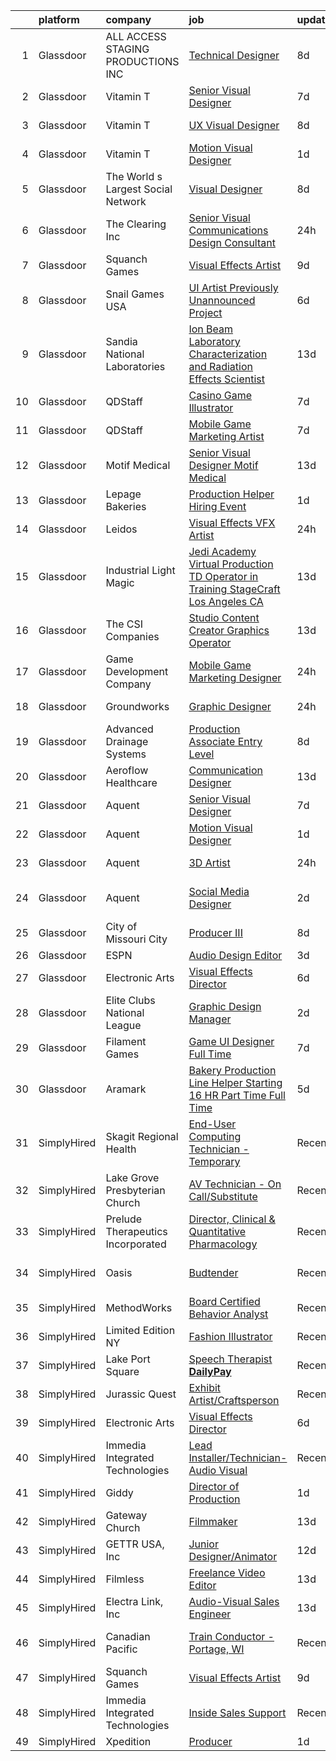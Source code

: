 

|    | platform    | company                              | job                                                                                                                                                                                                                                                                                                                                                                                                                                                                                                                                                                                                                                                                                                                                                                                                                                                                                                                                                                                                                                                                                                                                                                                                                                                                                                                                                                                                                                | update_time   | location                 |
|---:|:------------|:-------------------------------------|:-----------------------------------------------------------------------------------------------------------------------------------------------------------------------------------------------------------------------------------------------------------------------------------------------------------------------------------------------------------------------------------------------------------------------------------------------------------------------------------------------------------------------------------------------------------------------------------------------------------------------------------------------------------------------------------------------------------------------------------------------------------------------------------------------------------------------------------------------------------------------------------------------------------------------------------------------------------------------------------------------------------------------------------------------------------------------------------------------------------------------------------------------------------------------------------------------------------------------------------------------------------------------------------------------------------------------------------------------------------------------------------------------------------------------------------|:--------------|:-------------------------|
|  1 | Glassdoor   | ALL ACCESS STAGING   PRODUCTIONS INC | [Technical Designer](https://www.glassdoor.com/partner/jobListing.htm?pos=103&ao=1110586&s=58&guid=000001816b49ff20a51abe15bcda4778&src=GD_JOB_AD&t=SR&vt=w&ea=1&cs=1_e40f38ad&cb=1655362420878&jobListingId=1007923845248&cpc=25F7D4ABB6558D0F&jrtk=3-0-1g5lkjvq4pkqn801-1g5lkjvqhmfra800-c15cd2ab2cf42f39--6NYlbfkN0B8i-Q52tLLmhJFBw0xp-Z8vrWSenSoSKMgZAUScF2QFMuNvwogUOAVnXVk6x4Yex56awKX8LwH87a6mlxw6hgK1cl_DIuWwPAeL8w3s6-YyhL7mohcwaTOZN3roZnGqcEn_QBQbDMl490bv-RE1Z0h1A0kFAWOdR2Ec0ax8jhN1B82yblsnwg8lvrW_0xbk8EwP6MZcPu-9Mx6yjP-ZSocUDPLrX8-KMj1witYCpXVTRAPlIEKbiEv-ewia9s3JdL9UUSxa5XapK1Z_6Pdt99Tg_mlaIE0P13hPo_5QYe9nINaSc_n-jG_Zro7gGT2ZwIsvy7nvV7KLqOSgvKAxPinJgadMCVMNXGbZELF7d_UovDy33riLjvw0Bp28U70dDIDCLoKhpe4erzZOB0uoaw_NtGL4ExYMxisrSuk8fnpiaqCBELMzulqg6NdeFqw34UawCKp8iy8wV1ENQSQNTxm00FpON6OL7u_faM5Xx7vDd7FLHq3NqNB6qFFm-_IsYc_ULjyfaBfm7KXpYkKn97j)                                                                                                                                                                                                                                                                                                                                                                                                                                                                                                                                                      | 8d            | Torrance, CA             |
|  2 | Glassdoor   | Vitamin T                            | [Senior Visual Designer](https://www.glassdoor.com/partner/jobListing.htm?pos=126&ao=1110586&s=58&guid=000001816b49ff20a51abe15bcda4778&src=GD_JOB_AD&t=SR&vt=w&cs=1_fd8756cf&cb=1655362420882&jobListingId=1007926725924&cpc=2CAED5C921A5F994&jrtk=3-0-1g5lkjvq4pkqn801-1g5lkjvqhmfra800-fb506aefc3bd154c--6NYlbfkN0DMrcEu7yrtATojKJA7cEzGQ3FdRGWLh0CZQInL4ECGI6k5tN82kdM0cJmh4vC7GghEn0bTrTivcKBqtKRpte3BJ2xu1x4a3NLgSbS-ZxXqMEVj6iovczGfdvL8kT3EFABts-0E3Jy9DFwx_kFsgarYVMvT8X6U-x4woaYBDARLVS-VEeEH5cLWD2JkYsrChKNXcmVJ9fhY9TlMRcPGQXzKlK-TvaduuWlS6dzgqAMWIfKrsfESwVgy2Pd1osRbuJCpqF8Yua5WUUVfB4EKa5Kp28b9hV4n6cW0VQn4U8L6F9Eawcrd9hYFYBzbUGjDSKTDs3YLXg7F5cCwz75VIZ3phVOZVavaQkSrA15OQBXJ5NmpRn014DYiv9uh-gDhhDffrIMZ7iwMI3NSkX9lcflUaRevqNtJuDbDQhT6gGopR6yFQJL3nWUHxkxbyIAy8Ed_R0mXJHjubD0z4-ulFHt-)                                                                                                                                                                                                                                                                                                                                                                                                                                                                                                                                                                                                                       | 7d            | Mountain View, CA        |
|  3 | Glassdoor   | Vitamin T                            | [UX   Visual Designer](https://www.glassdoor.com/partner/jobListing.htm?pos=125&ao=1110586&s=58&guid=000001816b49ff20a51abe15bcda4778&src=GD_JOB_AD&t=SR&vt=w&cs=1_b131a55d&cb=1655362420881&jobListingId=1007924250827&cpc=F41FEAB56D215062&jrtk=3-0-1g5lkjvq4pkqn801-1g5lkjvqhmfra800-bcb623ee80dfeeee--6NYlbfkN0DMrcEu7yrtATojKJA7cEzGQ3FdRGWLh0CZQInL4ECGI6k5tN82kdM0cJmh4vC7GgimRxxT2CeOBn-kq39NkmeukFh1OKGsI60tiZtoAuNfXUGnyW8Wb-lMp8XEsuZ2iqkUwjXdHsprW0xbVRof7v_adII9adSMxCvmewWk_-X-_PSGwcr7w1143XIhUEbkWODCvZVxS4yeFNfjpQgWtrhs0UZMdFFPzR8e_LccoMCXeuCaHlCl1fFN1mqAhGDLdYpWCUA8h74Ssci6s8xbhU5waH0SdAQ0xHwZ2A_6YL6KSwnt3_uOpHKxIcroCSdgzeos2KsXc-kEV5IgG5oOSCvlxkaLU04DkuQhJcTJcpg3RQJ3-b3SVo9hlNEQmMWx9uIuWL5IF97pssyxTfnpkbtCDTAg3siXVtGm7hkYTTva0cFVGnvkFSoyNpGWfWLqEMWv8nPhJFVovvhhvVKaGhRL)                                                                                                                                                                                                                                                                                                                                                                                                                                                                                                                                                                                                                         | 8d            | Mountain View, CA        |
|  4 | Glassdoor   | Vitamin T                            | [Motion   Visual Designer](https://www.glassdoor.com/partner/jobListing.htm?pos=123&ao=1110586&s=58&guid=000001816b49ff20a51abe15bcda4778&src=GD_JOB_AD&t=SR&vt=w&cs=1_4c4162a8&cb=1655362420881&jobListingId=1007940101395&cpc=334ABAF5D42DC775&jrtk=3-0-1g5lkjvq4pkqn801-1g5lkjvqhmfra800-03a586b308e33142--6NYlbfkN0DMrcEu7yrtATojKJA7cEzGQ3FdRGWLh0CZQInL4ECGI6k5tN82kdM0cJmh4vC7GgidnNVsRHUf605Z5jVNolw87mftpRz-UG7pz0d6OwrCMhob8tiTezfn7AUp-WX_GM57MvoszrvOVRjQ4GTlfljOKlQxIubOXk6jRcWn9NUIMCJhlwNPcS2Y_DaKrci6eiYh2eOQCHExLDQ9vqFBv_P6tlLGVBcpeSsvHw0MKwBvhvSsTP5H2QpVcyR3gH6B0a-2UrB967MH18kikltZFYmJqGbzfAWoOpccI8mWdPA5oZZtS6PjpI4P8jholZGsBsRC6Y8eGLzcwm4DGlg0hCC7qVZPQ8tQbMMJE2_4W3Vb7gmdQcWgCPGtqR3F9DVoV7d6Cq1g9CGGfDqBb0YyB_DHM3M1iPiqqfjYuVJ1y9G6bV6mcucku1kKKnwdXaTCFplYs6tHo-7CD1HDPh98Vsgw)                                                                                                                                                                                                                                                                                                                                                                                                                                                                                                                                                                                                                     | 1d            | San Bruno, CA            |
|  5 | Glassdoor   | The World s Largest Social Network   | [Visual Designer](https://www.glassdoor.com/partner/jobListing.htm?pos=120&ao=1110586&s=58&guid=000001816b49ff20a51abe15bcda4778&src=GD_JOB_AD&t=SR&vt=w&ea=1&cs=1_c37b749c&cb=1655362420881&jobListingId=1007924957266&cpc=F4EED0218A761C36&jrtk=3-0-1g5lkjvq4pkqn801-1g5lkjvqhmfra800-a40c9b6ad688a90a--6NYlbfkN0DSgjPPcnEdvoK3uuxfISLALE6pB1FR7YSHOr_tSg5_QGIhoz_2VqUepdcKLBLI_zSSVFw7-WLb8BgtCMGTpduqKZtRP4ty64rXR23XvDiRr0kbWguyJ6IH163iLNKwN4xVqkSj1_uZ_fn3w4pIlPlYA0270Pa84yqbxyYUH1OWmKadtdsNWjfNnqoQ-5AU_4UST4LPlekQJicN_kw4A7fEn4VVkk9VqtJIv5FWyoFrgpb_N-gxyuszBlXTlpRLoJR-nNJJsss0PdokYcKDC0ZvZoS8KXIfKfoVS7VhQajnmv35yE4JaQzCxfiiS58xsQya-R4AW2YSBU2ZcG80d4fgPP-FWACJ7Te4mLeYxNWHUlNzT93vvjYWszHF2M895NWj648u-YLdbb3f4TkMblm4fbdyg2tVvbxh6-oFNMbhJMQ9OXbQ4BF9KaiJ22urQpb7KSE1IZOI1kpKrIf59ahrzJ2T6LZQUQwIKAKgws9UehF0ztL4IQ_S2ERhR2Euu3q14UjvgIHKQ6oGb2ecn38T0DXKdnO2i3q0mrm-BPt74HRE9jHnWEXw_kzq2kZzVdirT2nZ6XHxVH0H1EsYOgT9)                                                                                                                                                                                                                                                                                                                                                                                                                                                                                         | 8d            | New York, NY             |
|  6 | Glassdoor   | The Clearing Inc                     | [Senior Visual Communications   Design Consultant](https://www.glassdoor.com/partner/jobListing.htm?pos=124&ao=1110586&s=58&guid=000001816b49ff20a51abe15bcda4778&src=GD_JOB_AD&t=SR&vt=w&cs=1_1304f167&cb=1655362420881&jobListingId=1007941644329&cpc=E773D000C9BC26FA&jrtk=3-0-1g5lkjvq4pkqn801-1g5lkjvqhmfra800-6db41ae851f4d274--6NYlbfkN0D0ff9e8Lfwlpl5zGbQmpn59AL71QmFd7VKOAnfyjZzp5sdngV8WPgYe0dov1m7Y2nYGjNTadVCcp4INOnVxX2FiYU5mkg6F8RRDxWVPDuXmh2AG-VdKd6P6DxpN5n9PaoCpZdjYiSwgfu8bKae4I2uGnKS_UcCEXmQIVuDbE6q8tbmiWhh6BbBzpvf7QfbyXT1ERtFqshPF8y6H-h2ozwHSgOucnjQD6GmFIqtnMhfFHbpvN8fP4w41VwB4vOVAjtzi4kM9v-snbUAEjlkxllncFTW2c3j1k6zj8YAxG6f_7oKO4nNxQWuhtDfF-pSpx1osnFce-V8YQuyjQNxa7s-6Po7JhWo8biXZq5XfsHkDCg3qrn9mwIq4UDduY5nJ2bLPZ8Qf9-RFgK8YeIz_pY6iixronQW8rWOtLOLCqkVPMXoFQS1vH99h7Ng_PjitX3U0JiUlX-Dryjcom4PJIEMT8KRoFZf27XKuJKotw-gSg%3D%3D)                                                                                                                                                                                                                                                                                                                                                                                                                                                                                                                                                                 | 24h           | Washington, DC           |
|  7 | Glassdoor   | Squanch Games                        | [Visual Effects Artist](https://www.glassdoor.com/partner/jobListing.htm?pos=129&ao=1136043&s=58&guid=000001816b49ff20a51abe15bcda4778&src=GD_JOB_AD&t=SR&vt=w&ea=1&cs=1_fa5469b2&cb=1655362420882&jobListingId=1007921848855&jrtk=3-0-1g5lkjvq4pkqn801-1g5lkjvqhmfra800-5d233c5785fabb21-)                                                                                                                                                                                                                                                                                                                                                                                                                                                                                                                                                                                                                                                                                                                                                                                                                                                                                                                                                                                                                                                                                                                                        | 9d            | Remote                   |
|  8 | Glassdoor   | Snail Games USA                      | [UI Artist   Previously Unannounced Project](https://www.glassdoor.com/partner/jobListing.htm?pos=112&ao=1110586&s=58&guid=000001816b49ff20a51abe15bcda4778&src=GD_JOB_AD&t=SR&vt=w&ea=1&cs=1_13034cda&cb=1655362420880&jobListingId=1007930056713&cpc=82B3195DA92CAF92&jrtk=3-0-1g5lkjvq4pkqn801-1g5lkjvqhmfra800-df88dd376894bb72--6NYlbfkN0Cw7niSvkhlOnyUOIKh8iEFaGQrF0ehIy67CPytvastGR2rir-10Q83H0zfP90xWItHc3khr0bLn0VGkcP2_iHu7tRS7ZoneC6FJ0YNolHz-f8PnUZU_ETGr_fg0ViATS_CzJ7AUqpnpGt3OHR-3IPoPVnQ13tGaA77-ZDLA6JVEnBFNLXizSOdAV5D62JsIfr3R1Rh7GQbMGC8tPOytV6QqD-rHRRQYwmG3QuKADMkNNBWTd-Udol8gsRvENW_kgg2_dmmJsfOxVJQliwh812ZHFafAUAM-WXT52Tz2bEOWhkKXgib8RBvQCAQeyN1YH79gWZWSIG0i3LwokmXArgB4WmVFdLcYy2Qdi1q-tZ18c1GpxFvDt-DB0bb0o7D4oE1lGn7sWKtcoHCmRNY9kKBgu_SOTr0-t6XUHYz7xLkF6O5PIaYAX0jDWeOuMpNaKQhgp7Yfo4-EnAJaiRM1fwQ)                                                                                                                                                                                                                                                                                                                                                                                                                                                                                                                                                                                              | 6d            | Remote                   |
|  9 | Glassdoor   | Sandia National Laboratories         | [Ion Beam Laboratory   Characterization and Radiation Effects Scientist](https://www.glassdoor.com/partner/jobListing.htm?pos=101&ao=1110586&s=58&guid=000001816b49ff20a51abe15bcda4778&src=GD_JOB_AD&t=SR&vt=w&cs=1_6ef2e0c7&cb=1655362420877&jobListingId=1007914737688&cpc=C159A350A118AA9B&jrtk=3-0-1g5lkjvq4pkqn801-1g5lkjvqhmfra800-cddbdae0f381a52d--6NYlbfkN0BdI5vrJcl4iNCACeycF7SOUtI3c7RKoL2EvjheEbCbdUv081JA-dhNqjZ4jdBftl6F9iJIvUD-Sh2tgHBfR6jm1lWdZSPdMfADHPf2SW_AeaojNmsYOOBld_dEN03tQx0_jnFYLrYnshb52YrvJqby5UMVDbK7F9-FAhOWDofdMZIX7x7akyAcKzSEif2-INm83b0HFeithdQKFzhDsX9CICKAJ0v_nwxXNUtzQVe67WB0TdwUiY-WKe02Xqsb3Z3wGW8BQenOvfwzPxDa3zWyBox7yXUtxOb97CbjZgNYLm12ZdDmMLNdcyGuKvyu3yEmMPzGz20kYDbV6lm8KKkf47piadkjUdRRFhknFjLYdzq7OUDxw2Y0wIz6jkmkEaW9c_tJWucIVbwVibkE9lO25hy39aNv_FY6HBDIZTsZFljt1NjWgcRxMTA3CjmWDiv5NbrPvY3RogadVVFdgw9ySVVKKZvlGCc5MpzjTEXLjx86DiSKRQ3TL2eS4COX5rpvaaTUMwaxFY8PQEme5INtmw-ifqwZvFZN2YsblmIzddorXMfK4jhKkwFm_zKhG9xMPpuGWNfcCvNNPrXwwCM_b_XtcUY4n4WyC_34cgG2J81i7RrhAAQ7ueeXR6Jv7CR7sbU4fBTUphKyk_PLxlwHTSGvDYt7muU_y_euwYb1HLFYByd2ZtLo)                                                                                                                                                                                                                                                                                                                                       | 13d           | Albuquerque, NM          |
| 10 | Glassdoor   | QDStaff                              | [Casino Game Illustrator](https://www.glassdoor.com/partner/jobListing.htm?pos=104&ao=1110586&s=58&guid=000001816b49ff20a51abe15bcda4778&src=GD_JOB_AD&t=SR&vt=w&ea=1&cs=1_9e20ef4b&cb=1655362420878&jobListingId=1007925681459&cpc=FD1C1DA32C38CFA7&jrtk=3-0-1g5lkjvq4pkqn801-1g5lkjvqhmfra800-e63c32287e53ef2b--6NYlbfkN0BK9GXDcakwdiqmeo8o-2GvkYnmPkq7xevAHdeF_847qgEqLohpJSeR2Dnm78J3U8H8O3cWcofIO70AJcWixlFJnvFYf4giE1fFFkwuS-1hvwGaV5KleI9pdBv521xfIEloftKi1RxKA_cOAC25heA2F6bp6_LjfMi_nyHahfMOHPtmaYXwDkdkpRoD6c5lCBwNhVH3Dby9Nj_AiktDtqlKz17qgtlnR1emhBJJgFpLyq5SRKCXTI3ehaKqqpigAJTanLcs-wCU33eA_HZH9CXUPdb__2g0wXoJH4ZkNCjKWJRrZ66Pq3Bl8Dn8aH78XeG5npsid4DEGEwRwT52HLwipULEMZNlnIkYxWcqt_vzA7LscDbhYmMMTHT6Hd7Q5odUUY9_DrH9cMtUs14yQN2ZgiqwYB2MIMrfSC0wk21rfY_1qiOuHEyOo7ru_PRi129xXgPVCloPRb-YFvr0Wy_HT-nyvBFephhMxgbtI0at2A%3D%3D)                                                                                                                                                                                                                                                                                                                                                                                                                                                                                                                                                                                     | 7d            | Escondido, CA            |
| 11 | Glassdoor   | QDStaff                              | [Mobile Game Marketing Artist](https://www.glassdoor.com/partner/jobListing.htm?pos=108&ao=1110586&s=58&guid=000001816b49ff20a51abe15bcda4778&src=GD_JOB_AD&t=SR&vt=w&ea=1&cs=1_f0635676&cb=1655362420879&jobListingId=1007925843499&cpc=036CEF58F9688075&jrtk=3-0-1g5lkjvq4pkqn801-1g5lkjvqhmfra800-c9c1170a6d7a1a3a--6NYlbfkN0BK9GXDcakwdiqmeo8o-2GvkYnmPkq7xevAHdeF_847qgEqLohpJSeRZYbGnptgJLR7jwsbLSYoTPHtway5vONyFfWw64s1A6wINagDbA0sl0dk2BGZs-SjzVs7ux9gF7QJodjRBpeUUZqGqSYa6Rqo_ZJ_JfztGJu8rJeMdu3u7961ft281cDM9pmr7UWUhIqdIclI0mUimMtJYTwR0QTxKH32Nv3nXzG7CfAu7gJcGCal299ZOZ0YTi5F1M580Sa6fQVpkDJImPTTnAv3Elw8hPM22muEQbew88a_9ah7l7LacGD6in9j9YPzSSge0kUTPGaIcZNVzhyULFdFTrmt8v-aLpq2OHqbUHzRTIHMOGR5aTO43BYLaGKPzNI8dOJWBx0lTng8iSio6rRWrO5ypWT1fn7RQEGp9fO90pnrEcG5PbYxihM9055Qgl8vbssN1KHI7nh91V7xoC_kMMSKMJ0gBgTIDhUcvK-9oxusMw%3D%3D)                                                                                                                                                                                                                                                                                                                                                                                                                                                                                                                                                                                | 7d            | Escondido, CA            |
| 12 | Glassdoor   | Motif Medical                        | [Senior Visual Designer   Motif Medical](https://www.glassdoor.com/partner/jobListing.htm?pos=102&ao=1110586&s=58&guid=000001816b49ff20a51abe15bcda4778&src=GD_JOB_AD&t=SR&vt=w&ea=1&cs=1_faa9636d&cb=1655362420878&jobListingId=1007913880227&cpc=BE35796875A68D35&jrtk=3-0-1g5lkjvq4pkqn801-1g5lkjvqhmfra800-59144bfb42a1ffd4--6NYlbfkN0BZhyM__g-MJpR_k2NRwi4kLvT2eM2Ld3-Ltk3-h7qf5HdkFETVgTrfvWgcggUxq8DCFHAm5tBn5Dxcl6e3t7y3Qtqg_6tH6umGNA_J0BTz911dRN7Tpc-cenVnASCl2Q5R59ek0UCie1dTPy9KYmbtZa_hQFIy8wfu_dOXnAK-Pa_zZsrfVzvKY57K-xpwhwaDrQa7vIPwHW7dWVY5UAj-sdPIzoNB-TjyUPO7TBtwlpk9PMUlcxWawyhBERqTeGxHnWs5AeC_5omPkKCNysaePM9cZLccL9Q5wOKlQKG6obI2D2vfR8qX1SuKjBIl67AQzqPGIMZt-lztoWEbrarVcLHt-K_nYwfp4gKm2hQRb-Jl7jLFPmCHCdUPQIX14UJgjvOoKQ0YVz1va4gEpXoYKdmbCr7iAWzXsjdLXJ-kjTtWC6LnP4Mtp1t4vyQDxgbPVhlpN3CjROt2A2v9gBzdt7u6T5C9C7X2fq4lnuc-9uZofLr26ItH-8g89YKgzpHYIRKxWGJJQQUipoHCgbZYtlUEyX7MdpEozP-_2jNxgA%3D%3D)                                                                                                                                                                                                                                                                                                                                                                                                                                                                                                      | 13d           | Asheville, NC            |
| 13 | Glassdoor   | Lepage Bakeries                      | [Production Helper Hiring Event](https://www.glassdoor.com/partner/jobListing.htm?pos=107&ao=1110586&s=58&guid=000001816b49ff20a51abe15bcda4778&src=GD_JOB_AD&t=SR&vt=w&cs=1_61ed30dc&cb=1655362420878&jobListingId=1007939965092&cpc=88C71AD61D38E582&jrtk=3-0-1g5lkjvq4pkqn801-1g5lkjvqhmfra800-618cff1a487a7195--6NYlbfkN0Btxs39KmTzjw_u_hUXcyTcLpNeUj18C2Nw5A7DCW0FWCdt91ERkCMlaRcIuueIheAKMBd3t1IjwPqP4IR1Ewl5RC0yaMkjc0FEWp33BQAJb94lxlWl3IG1MxoADsfRdgcKFoggdcQD375r_uMEJM4LyVAOySEFsx0R7YOcKu7G0IrbAmwo-sEsqXB6sJAESfiBuP0l7EqHaJUD7iIw9qYraCY-BYHGnmEt64u1gOdh3Hiv8qFFOjUpmrUmVqp_zEYO8HFO2hk9UaC2ws751kgEE-ekIzrNNGYZGnkrSLkUxRuFg0Pd75a2-cfz0SSfaP7AGnNMJR7bhwvvVymhdZrdepW2rZ5cwQGm9dQwnA49s8_on27EhUUiPs9VT-r_kJrRBrotCeUcwQwESrTo9M-dTDDceRJaLI1gY3icaa9g2Htlidq03SqCQCsxgkSaakYIC4HOZyJOtd1PW58M_gOAYfYUgbkAM4iouKjr2b7OgcpjVsCFr-Gir_drkV5iSzpP8XBTFScFkg3aVS6_bc_Tom9-KJnziqhQWdv8wY9YJTJ0j-wj22e_QPcseQ40eHzfmRWzGAoQ9jY4y-ndVrd1WVgeaGQ5ck4rexRS-lohV_LnTpttAEZKORDhtfil8WWx5YfnzNRBRHvqFS5-RB4VRC1Krud72R__Lt2MXj36k5aaHjMRAI7tTJhY89AlKutANOjC-O9tmoQBr9z8BdcQbCnaI2T66EQIlZGb_Ag_qba6fsXFcJEh)                                                                                                                                                                                                                                                                                                               | 1d            |                          |
| 14 | Glassdoor   | Leidos                               | [Visual Effects  VFX  Artist](https://www.glassdoor.com/partner/jobListing.htm?pos=128&ao=1136043&s=58&guid=000001816b49ff20a51abe15bcda4778&src=GD_JOB_AD&t=SR&vt=w&cs=1_29e13474&cb=1655362420882&jobListingId=1007943176009&jrtk=3-0-1g5lkjvq4pkqn801-1g5lkjvqhmfra800-189549436f7711b2-)                                                                                                                                                                                                                                                                                                                                                                                                                                                                                                                                                                                                                                                                                                                                                                                                                                                                                                                                                                                                                                                                                                                                       | 24h           | Reston, VA               |
| 15 | Glassdoor   | Industrial Light   Magic             | [Jedi Academy  Virtual Production TD   Operator in Training  StageCraft  Los Angeles  CA](https://www.glassdoor.com/partner/jobListing.htm?pos=130&ao=1136043&s=58&guid=000001816b49ff20a51abe15bcda4778&src=GD_JOB_AD&t=SR&vt=w&cs=1_e2f572f9&cb=1655362420882&jobListingId=1007913121494&jrtk=3-0-1g5lkjvq4pkqn801-1g5lkjvqhmfra800-2348b16f03f2df3e-)                                                                                                                                                                                                                                                                                                                                                                                                                                                                                                                                                                                                                                                                                                                                                                                                                                                                                                                                                                                                                                                                           | 13d           | Los Angeles, CA          |
| 16 | Glassdoor   | The CSI Companies                    | [Studio Content Creator   Graphics Operator](https://www.glassdoor.com/partner/jobListing.htm?pos=122&ao=1110586&s=58&guid=000001816b49ff20a51abe15bcda4778&src=GD_JOB_AD&t=SR&vt=w&ea=1&cs=1_859ff7cd&cb=1655362420881&jobListingId=1007913999687&cpc=C4A69CCDBB3B9599&jrtk=3-0-1g5lkjvq4pkqn801-1g5lkjvqhmfra800-909d52bd1be13866--6NYlbfkN0ALa1BDYzz7gGdxtTckcrXoDTOKWR7Mer7Antruma2vvlW2mntiz8ZkEmO9dLcdVblXlkh8y7UK8V6HNl1zLQAYia6yHrNVMPUortyLGdtwWzoQKv66LedFnAXChtePnYfSgUiQjvyiRmQ4WY9fjN7zXlrVOAiNml1lheEBj8cpTNHPLMzNeuoNBf8DxdcyV5_WoCb1I3E-sKkXr547juys2BgZC7DVqwB3r-yv27czB02LivksfBKGjI2llk6pkrLiRYn69VSSghJhsOijA4Ech58R_9x5s6qmRWrT5qIt8sqV5o31uoSo0om03p62zquDxnN75ICji5KmMOpu88oB4iLQ0UngTDQJSyGPb66L02A62fhdLKFqBUDwJ_lfVT0AESs9h4OokQt4lOD_4ybuOiIHFli7nMcFM6AnlIXT5Cp9l6-rr_bMbLClrm2IJ106IBUjGZcu0NCDk3zqKllsA3eJb2mkixxyoo_K1jnui7X8KgqgciofrBAUYEPctjY%3D)                                                                                                                                                                                                                                                                                                                                                                                                                                                                                                                                                | 13d           | Eden Prairie, MN         |
| 17 | Glassdoor   | Game Development Company             | [Mobile Game Marketing Designer](https://www.glassdoor.com/partner/jobListing.htm?pos=109&ao=1110586&s=58&guid=000001816b49ff20a51abe15bcda4778&src=GD_JOB_AD&t=SR&vt=w&ea=1&cs=1_c1629339&cb=1655362420879&jobListingId=1007941761557&cpc=280AB1FAEDD8D536&jrtk=3-0-1g5lkjvq4pkqn801-1g5lkjvqhmfra800-394b67462a8370c4--6NYlbfkN0CCkVGNB0d9GLWT8pBBmfpysMPptJm9B2YfIliRgDYyegX7Iw21TAA7HFp3qVf1OwlKVVizBWs1cWReuxuDhbcpPCUYZe3g-4bSYYZnMlFycpXj41M_-6_nMQjuhNKuKehPtNStv-ySKgoQiQrsP6Hh5XpHltdxnd75twPEmPP9Fuc5_8X-u51ffk9i1jHA3XEgMQ33czNfSDp97h2KGcQql5mD5wWDnt1d2BeofbftbYWtqXLNxAmJQo2r-tmcTmAvXaXMm56c5ZzD5MvkIX_D1Aaonktrmcf2A9R3VYzz_yxOfkNITLLwA3AtzOyIIBK6Yd7q7PDtY53ALWlOPwVKGt1FLPEy2FJVPkHc6aG3HRgf7fItAac2Le70Rj4MmEPjGWK9nLuIA111m2j-YODkWvIUmTR4hfsub8gCSkAw1FomlrBBkVtNavDTqU2Jzge2hI85sIm8BLc9HJYxsO1gvZk30YaVErFFnhMWcj4JwZcggr2qtNJ-kgmXz2A2biEHWz4Yb-EcK6_coB9MP-pr)                                                                                                                                                                                                                                                                                                                                                                                                                                                                                                                                          | 24h           | Las Vegas, NV            |
| 18 | Glassdoor   | Groundworks                          | [Graphic Designer](https://www.glassdoor.com/partner/jobListing.htm?pos=115&ao=1110586&s=58&guid=000001816b49ff20a51abe15bcda4778&src=GD_JOB_AD&t=SR&vt=w&cs=1_51d29e2c&cb=1655362420880&jobListingId=1007943688965&cpc=32EE424DE2B657EB&jrtk=3-0-1g5lkjvq4pkqn801-1g5lkjvqhmfra800-e19b0c3f21adfd58--6NYlbfkN0CNuaTuTWmlCs7HD7f3CFSZshyZ0CFY6h_HC2xjjN5voqUBJcqh_Yq43ju9vJSP4qqhZZVljEbepnR61LJjvyzoNIEbG3cHQgLe433SdnUizMBiKXtJmiSoh2oyVDGjPqulIXOmdwOcv9CBQvBXf32EFtEMmUX-efYD88FybR228T9OxgQgAeFa723lk6nP-nMhKSf_RJoJYgk2_xaEwJtRpYfZdsoRuW3OEzPU2OIj315x9rZpjr7Wo-hFS509Gl2DPwLQrGz1Dba1lRRnqNrIILmC6a5n0giAztB1JSkKaslRCh_d1j_ofqVYLOH7K3FwifTfhfYTHhrZEoz5zVbCLbGPSZWzgi2KznI7ImndJOb5pbEYdR3tWb6htPWwp8Vag2TQP37rpoaLYJFSldgV-eV5hhpnY5V3LLQhVJFpQTv9xdCtzRYf7HKzD14EmfsFTVN9HAC_CUE5CHa06GaPni5IeKqWlqE_XoSqZtS7-KWRMrAtVlnMzk_EGPYVfrKH_wgEWQEkeQ%3D%3D)                                                                                                                                                                                                                                                                                                                                                                                                                                                                                                                                                                 | 24h           | Virginia Beach, VA       |
| 19 | Glassdoor   | Advanced Drainage Systems            | [Production Associate   Entry Level](https://www.glassdoor.com/partner/jobListing.htm?pos=116&ao=1110586&s=58&guid=000001816b49ff20a51abe15bcda4778&src=GD_JOB_AD&t=SR&vt=w&ea=1&cs=1_ddad5d32&cb=1655362420881&jobListingId=1007923043754&cpc=7AD1D84939BBEEF3&jrtk=3-0-1g5lkjvq4pkqn801-1g5lkjvqhmfra800-7832a3de3d9f0264--6NYlbfkN0AfGgGWXkGulFxTi1jEdQ6HSFOWeXz4F5c6rZubk9ceUUeFJB59SLREIuQzlz_Xn7NnlpwonJswvyfPBqAxg3v3OvScqwB8z2LgAmtP-V_RmwLq6BcO_aRFN-CXIis_CeiQXroK1OL6DKtqLQsXbA25oHp48BdzwaXJ2uwnhrgQbb15YWWALwpC5Va5KpgAKXRqW993Xc9gzCo5kpAIFEwphBO2Xr_319b70Dw3_jBVz8_QUTIgIV9COER9ju2GfA3Rcc7pp_U8aeIlJ9RRwH6-Ym1y4ePMCWzMNeiMnOERPosophpDbgBV74JcUg6MN8HKg9FxFHXBqxbCXRKBHE-JY973R9FTFLzLZpAMPDHf6_Aw9szFsULkgTJaNiMxU1CgUHWvijiobbVaysUwTVhiH-ts6_BV12e3DSsLD4RaD_vRwEC2_Ol2TQ1iya6gDON0hr40qv5gGbBaSVj01zqzbsncN8YKsQhk0ZCqapFbFC0P2LFbF7xrN3oDcYtvyB9l454Fm9V4O6i8rdPLxOFU0ZG6WLwRlF4%3D)                                                                                                                                                                                                                                                                                                                                                                                                                                                                                                                        | 8d            | Buena Vista, VA          |
| 20 | Glassdoor   | Aeroflow Healthcare                  | [Communication Designer](https://www.glassdoor.com/partner/jobListing.htm?pos=106&ao=1110586&s=58&guid=000001816b49ff20a51abe15bcda4778&src=GD_JOB_AD&t=SR&vt=w&ea=1&cs=1_fe83d0ce&cb=1655362420879&jobListingId=1007913880234&cpc=E521981D00147CE2&jrtk=3-0-1g5lkjvq4pkqn801-1g5lkjvqhmfra800-ad66dd93184e9786--6NYlbfkN0BZhyM__g-MJpR_k2NRwi4kLvT2eM2Ld3-Ltk3-h7qf5HdkFETVgTrf-wFUJ4CQOHGlfFGYv3LMdO-Iy3q8edXKFDpZS0A3OnQT0V6qRAeX6lb2qaZLZotqLq33d_M8l3omIIttmqK84oLReGGaxCFXwGOzyxP3tFUuaseYQKknFzkubVBdxEkxdKDqcUGAUK4AssqRaXCDl_TbbdsPzIH7xLxxd69kvljNtXG0zHUke0WqrSeK5XN0ZektuzJ_V_X4xflWO4sl6NnchL5wwzwUxsB6ZWWzrhewbMe8UKodWWxNI1F2TMmv9yjxb0TZaaac2QcRL9zd5urIvLC_5mzxK6rR9mXmlvOpWRTaBKdUgUxZBG9SIKKvFzggm9QIf0rG8--gwG101ywdfV_ABDSTl5sBHTd6FSRKdlCegSpgzg-m8QEA2CiL7amKwGku_2dN_M_s6lT1v5_6atyWizZZhD7oV-NgS2rH0u1tZsCgJn-o2YmKOnP-JlnHL6SBsBzZddjjdnZ8LmYa1JetTA7D)                                                                                                                                                                                                                                                                                                                                                                                                                                                                                                                                                  | 13d           | Asheville, NC            |
| 21 | Glassdoor   | Aquent                               | [Senior Visual Designer](https://www.glassdoor.com/partner/jobListing.htm?pos=121&ao=1110586&s=58&guid=000001816b49ff20a51abe15bcda4778&src=GD_JOB_AD&t=SR&vt=w&cs=1_494ab2f7&cb=1655362420881&jobListingId=1007926265225&cpc=7F6F94E2229B3AB5&jrtk=3-0-1g5lkjvq4pkqn801-1g5lkjvqhmfra800-d3a11661e672694e--6NYlbfkN0DMrcEu7yrtATojKJA7cEzGQ3FdRGWLh0CZQInL4ECGI9gD0Wolx9R2v-Aex0-GK076Ph6XSJqxXW5cB7e4M1Jw_6YMO36Eb8hr1yaMsuEopJ39Vq7ODOKR8JzyMq2mxoq5_QeKciz47N9wCqpG1OlypGfxCU6DsY5qcT7mRxls35njNO_DM8Ee-RZcI05IMnd_Erv2qmVUfheW729KgSnY0GT5zGJHM9ayKj5Lv7BtxWFBNkiLRLaOZCSSck6RoS_W1ElJGdTmpaokPbcXezkkF3xwXU7G3FhdyJL6MF3fR7P6ZvmGYoAwccM1muV28OeaqhUA_8K6RvYNTTSgzAhK0zx5NBJd86lZ86i9bwus1YYPUq6hMYmmWBKoi7eEdz1SiFNKlbz_upWqF24rOFuuZeEjrQnsinxsz--5Bc40Ur_hMo77hgC9EwYOZRsGjyk5fLsx5BwO0g%3D%3D)                                                                                                                                                                                                                                                                                                                                                                                                                                                                                                                                                                                                                           | 7d            | Mountain View, CA        |
| 22 | Glassdoor   | Aquent                               | [Motion   Visual Designer](https://www.glassdoor.com/partner/jobListing.htm?pos=118&ao=1110586&s=58&guid=000001816b49ff20a51abe15bcda4778&src=GD_JOB_AD&t=SR&vt=w&cs=1_875d822b&cb=1655362420880&jobListingId=1007939648279&cpc=3DB599BF2F4828F0&jrtk=3-0-1g5lkjvq4pkqn801-1g5lkjvqhmfra800-7befd617ee1e6f0e--6NYlbfkN0DMrcEu7yrtATojKJA7cEzGQ3FdRGWLh0CZQInL4ECGI9gD0Wolx9R2v-Aex0-GK06VgWQb3C1DtAXrAGOuWyNXiTEfWi3Guq7-Xg7pnG9ehl5mSNuCrFd_8esidMgIp33KJNLkdXVYj_GCWxX7o3x4Zm304akQ_CcQDM0i7NThzOV0kxyZLlsjVPq1xyYv1-Ds3MviO39V3PTHNNDmWQ06wYQYd2LkUfKz_M4kbZqbbQAke2ly0lba3VGDVcds857d1fXIq3Mx5pgUbr6G0rzbeM9LJOnHrZtEi0uEAiPmy36j9MD-FR8yNa0nQJJKQ-aMsZFaLwEPCIaEkCd2lKwh04KHdO3fDjhwy3qhKlDFtkiYPd7IKFp2ktzs4-cRhrOMBPjw08Vpe3rBVlFJ293XZeofEqH3cbQ-vKgIbVhxV08HfCt9LSPOAl6uCqtT_Lj1KMjuyA6D0w%3D%3D)                                                                                                                                                                                                                                                                                                                                                                                                                                                                                                                                                                                                                         | 1d            | San Bruno, CA            |
| 23 | Glassdoor   | Aquent                               | [3D Artist](https://www.glassdoor.com/partner/jobListing.htm?pos=117&ao=1110586&s=58&guid=000001816b49ff20a51abe15bcda4778&src=GD_JOB_AD&t=SR&vt=w&cs=1_7f4e7baf&cb=1655362420880&jobListingId=1007942229997&cpc=F4EED0218A761C36&jrtk=3-0-1g5lkjvq4pkqn801-1g5lkjvqhmfra800-e606e71d496faeae--6NYlbfkN0DMrcEu7yrtATojKJA7cEzGQ3FdRGWLh0CZQInL4ECGI9gD0Wolx9R2v-Aex0-GK04zahGkxz0FyCUJjSqLXtGBOeW4R7dA6g7vaGPvS9bzthVFCLpWf_N7ysxHlKyxYq12rwIhAar-gNjb6DgK3l43PirAmu66bpsQtMxbr8AdqgV2qsD7pdd5oDKSxq_ULXcQV78HMKUslt6a2YaFwuteydBUc22VZ9FypYB7IfMwwEzJS8c4sKhQ-CkPcaf8-KkSE9ZSu7St4snKajOskG9hBeSoB2dbgU8uFVc_QIeLM62GG7ijPMKvuj9yMEQhRPAVzleRg5PoO_N909BewYGNYhAav03TOXHbE1JCJrzRCx3TmHsbKJAzUL5C4hmj6zpa1xxL3FC9IbYlQif3NrMecOdJqvWz2jzuzPlIAmdOZGhfy0rz6IE9Lv0x-1-gFAwWUuDUhjYD7NoshXUz03H2)                                                                                                                                                                                                                                                                                                                                                                                                                                                                                                                                                                                                                                    | 24h           | Burlingame, CA           |
| 24 | Glassdoor   | Aquent                               | [Social Media Designer](https://www.glassdoor.com/partner/jobListing.htm?pos=119&ao=1110586&s=58&guid=000001816b49ff20a51abe15bcda4778&src=GD_JOB_AD&t=SR&vt=w&cs=1_1d991d60&cb=1655362420881&jobListingId=1007937239680&cpc=FB7E4A1762AE5BEC&jrtk=3-0-1g5lkjvq4pkqn801-1g5lkjvqhmfra800-5215ab9fc74733f5--6NYlbfkN0DMrcEu7yrtATojKJA7cEzGQ3FdRGWLh0CZQInL4ECGI9gD0Wolx9R2v-Aex0-GK05tfZ_Gp0ucJrPKPKimvs_6928_ZJYzUyQ50TkDthhVNDfdM8LD0QJ3yo-_zS8JuMpiWQcZMuHprbLSkN5BBPv8KMhSKYxr3tXzWuguY3g2TsAevcnb1a4ip0jXivQS3JRMkrhU4vED6oYK4Tij2hip9DZpDo3xEoCf0_R-qdcfO3_oBAWGhRyxH8BQnx0e-XszB6ns1Z12EIs6Guu4hgTJovzJZq_JVbDKiQDZpECjEDWHcB0w_2zBs6cmOYDmykDZ8cL4jZWhJ8W0rpU62grQtGh8f2eL54rhPMAt-0ZA2FjxfyYlkddMRMABk_XTxRye4DYeNFrI-8vFzRCo2zkrMFTivVVL0g6fTyNfibJbf4zfVCBvzCDjxpAgbi9i_TMiPViC9LmrXw%3D%3D)                                                                                                                                                                                                                                                                                                                                                                                                                                                                                                                                                                                                                            | 2d            | San Francisco, CA        |
| 25 | Glassdoor   | City of Missouri City                | [Producer III](https://www.glassdoor.com/partner/jobListing.htm?pos=110&ao=1110586&s=58&guid=000001816b49ff20a51abe15bcda4778&src=GD_JOB_AD&t=SR&vt=w&cs=1_c688a196&cb=1655362420879&jobListingId=1007923874960&cpc=A0637F14311B9419&jrtk=3-0-1g5lkjvq4pkqn801-1g5lkjvqhmfra800-0a1dda72e179e305--6NYlbfkN0AC6SQMfAkHCondRquBNcE2ntt1snCy3fyoZRReqai0Obt-_JezR4xXxHUUNA2G6wQqio9OW3FarE-2fA9WyEeqTH68zgHPZ3R5C5pZeef3bxLonwksRM5dN266zNOGfy9lfFjsoNy6XFYlrsn0LQ4xelLqMLYgJCPF5YiYOO6IOsInBqJGVuwB3cwTauN_k9Tb_ZEhv316-WBk32EFT_Q8hOJ-E7yxrOZ15T-gpT7gCSfV6o6fdtV4x3Iq0kfrjRwUue_J2M55RSujnyZevuzlqJAEYXpdQ_ZYlJklS74KzH_5aO4FiYTjoEcCoUKk2c6-ZZCgcwQuVuiVyKoTGBlSYz6oCcMOTAA5qcCt7NTwxkEhKnyU0rC_kWLe8a7flSkab0HHIVq6Dz6H124GkeLCCD7ffZRGeO6-MHbITrLjj2cfbdfcDeK9NTEXp7_D6KROIbNA4RDHDLwM42K4xOgnCHNDadY3FLXBGkjcttzkxylGf22z4vZ-S309NcxPlfvP2a1lEfHvE7Ug8--IrW0DRBGIV-JNewHZIhjhGPenOUJHXOCIvrWEF5aKkGVzU4LnARcmwI--5Ru8Ibj5StmkwHZ7Xikw_Q0D_qEKP_CIuZxdJYuir-PMBijY3x3P2sRu6xcR1-nFfu-aQnUAm_jr6FxNMouWso2cLPzYZPxwGXjRcwBjPcJVhECAnnDBI9XSIlGsFOWaikw6MH-Ac-r2LVoISRjFDfRsNhM6qMBVN2a1r90FxZLg7ldM7GboLRoxrRiQXFwzcDrPSpPnwCEXZWEWHf2VxC_3Ek0FKsU19A1AS2599XYiTAWjO7kLjGJmPwX-qlSBgsYmZKtjt82Cw_5Dn0KjOsZTnz-kEJTW19_TzOYK2dyxbcaiqOErn_B14Pm0eq8OR94qjlmiA4OL0p9KkaHaRfxWfBGQefP4PJE-Ofo6kf1YBkVyXiKIsolorPPR-Um2wn7Er6zEtW1UY1YZKeYwPMj0nmC3GeQ_HA0xv735G2LcsxcxJEcA5XweTv6TnwMwABKtr_UVbdU3dWx1VFObGlLBxNjdK8wDy305R273RWsW) | 8d            | Missouri City, TX        |
| 26 | Glassdoor   | ESPN                                 | [Audio Design Editor](https://www.glassdoor.com/partner/jobListing.htm?pos=111&ao=1110586&s=58&guid=000001816b49ff20a51abe15bcda4778&src=GD_JOB_AD&t=SR&vt=w&cs=1_68f6f608&cb=1655362420879&jobListingId=1007934360547&cpc=F4EED0218A761C36&jrtk=3-0-1g5lkjvq4pkqn801-1g5lkjvqhmfra800-f739a2177c758e6b--6NYlbfkN0DAFTyt7pbDCC2JPO79CSdi1dIb81yjczP5qsKcZIxgiYm3-7g-689Ur9xqU8QiYHVjsDsUHp-TyujVXu86WgsZnAwC5j6OYOHCZbAaR010XafNDfDpwUAX8IhYORfICK2mcToKs7m_fRUM-srNAiCVPDaAdvORKV2ZSCl9c6DG7FBPEcXOwFpN18frTIRgGMmgPuYzforfmSjtbH0bmkUO_Bzz_FivhpWWqt2onREQ9U4fTqL-yk7_4v4kNsHinyO-Dnn0r7H1dxJhmopFENwa5WuSCCJFIK0VBjjElTpbkhtvp3AbZf0nWX8as__zvEQv9ZK501oWQ1ZTmDX6JECgPQYkD-13lup0wAYh0_0fbjdA7wn0tnShsmSANAv_tbwqnHaaaVp8h4BbcoaeI8WQ0zgiYXHxvSn5e8etYSeHTQvQV0ycUYXmgSoCqr35cFIpFvAmper9uQ%3D%3D)                                                                                                                                                                                                                                                                                                                                                                                                                                                                                                                                                                                                                              | 3d            | Bristol, CT              |
| 27 | Glassdoor   | Electronic Arts                      | [Visual Effects Director](https://www.glassdoor.com/partner/jobListing.htm?pos=127&ao=1136043&s=58&guid=000001816b49ff20a51abe15bcda4778&src=GD_JOB_AD&t=SR&vt=w&cs=1_d9487b78&cb=1655362420882&jobListingId=1007930462501&jrtk=3-0-1g5lkjvq4pkqn801-1g5lkjvqhmfra800-4db55af4df922b86-)                                                                                                                                                                                                                                                                                                                                                                                                                                                                                                                                                                                                                                                                                                                                                                                                                                                                                                                                                                                                                                                                                                                                           | 6d            | Marina del Rey, CA       |
| 28 | Glassdoor   | Elite Clubs National League          | [Graphic Design Manager](https://www.glassdoor.com/partner/jobListing.htm?pos=114&ao=1110586&s=58&guid=000001816b49ff20a51abe15bcda4778&src=GD_JOB_AD&t=SR&vt=w&ea=1&cs=1_805590fb&cb=1655362420880&jobListingId=1007936110599&cpc=A65DF3A704A48F9B&jrtk=3-0-1g5lkjvq4pkqn801-1g5lkjvqhmfra800-59ef3691c6ed455d--6NYlbfkN0Dce0vsbuLSkwO4tG3JiNO5QOKcwcRcPDz2VhbyXCh8AVsmKQG8ZDPlYry7iA_JDYBjqfz8plTemXouzypAn4M71bIbMuU1kX3UAy8tvPkvmEfuAi4s3fvFMpQT7204uO7dCyDvZoqCo0WmkiArkX7bXeyaEhAuzxJyDjPSMC3o7J7N5xk8xMiPEen2pqnkl7lUUzK4QTQ3MIsepM-OZ6NJFRKH6L-9Bgyrh8k52nKn7maIiIMMN91x2WXES6fLAY3dwQwqTIvVHOBJns5XXPHkvsi1LDBy74mUhQ2ffD0QgKnPHxahVg78jHP-DbfvwIbQPvTxqZVg2YSOeS_o59-Zgp5V3Xi5EruT-6mkijatbC_WtJ0f-T4KYqLXmJ0gfRaAK7NuSOcRT-FWZM1gHc7m_nCMy1LVnVtMT_TJQMazcfAVRjJPAd90YWGWjLwjwN-T_wbvVQRcnBQllYXpUFGnDbiHKhXe620nMCvwmTNYzGtb0DSGX62U-Pt4hvoHsZQ%3D)                                                                                                                                                                                                                                                                                                                                                                                                                                                                                                                                                                    | 2d            | Remote                   |
| 29 | Glassdoor   | Filament Games                       | [Game UI Designer   Full Time](https://www.glassdoor.com/partner/jobListing.htm?pos=105&ao=1110586&s=58&guid=000001816b49ff20a51abe15bcda4778&src=GD_JOB_AD&t=SR&vt=w&ea=1&cs=1_45826658&cb=1655362420878&jobListingId=1007926667899&cpc=6193B0C32834B022&jrtk=3-0-1g5lkjvq4pkqn801-1g5lkjvqhmfra800-5741f9704e3fa8b7--6NYlbfkN0CIHMGocNKd5hoXLwwKXhS247lQakt22NtwViB8HW65UO_fRUkh-j7Og1M8k5VNV9rYplI4LJe9i7ed3Kmy23rbClFjac3rCags56SL1kJCIrYQichaQUGDB8kNDj1U_zqYlK7mbJnHBhK4jTqTofAnaxL0YVR1u6q9U8_vkCS7BryN6jYcYPvTbbqdf9OiuxeAFSa3kyg4bFvdsDzN0FmtFFtylgihNF8mB6qLJCslLnCwBCChXIglZnWV6b5Jksa6ZDNyWAfhAW_Cted-SK5XeElGTOnmDw3lJl-JYJdFztIsZMtX7reT0LLLiAIo75MAoI7H9159cWSJVVA1gNLjHZNoL0Fa_QEaRhjIZTEjLFk7ZCQyimWzENAxw9--SIXJQEsIeZBSNejCszS5nPfF3ljQNcsJSbTzWuxg9n_poy0Q9QOWei8_qkjJUR3ZBLu_IRUKUfxCFw%3D%3D)                                                                                                                                                                                                                                                                                                                                                                                                                                                                                                                                                                                                                | 7d            | Madison, WI              |
| 30 | Glassdoor   | Aramark                              | [Bakery Production Line Helper  Starting    16 HR   Part Time   Full Time ](https://www.glassdoor.com/partner/jobListing.htm?pos=113&ao=1110586&s=58&guid=000001816b49ff20a51abe15bcda4778&src=GD_JOB_AD&t=SR&vt=w&ea=1&cs=1_9b284c07&cb=1655362420880&jobListingId=1007931423248&cpc=AC285F3A3ECA6BB0&jrtk=3-0-1g5lkjvq4pkqn801-1g5lkjvqhmfra800-3fbe7de12ec2440c--6NYlbfkN0Afi8hlyjXcFcTRB67AhKDs9_JHq9Ijljmoye2yl5v1h5rHJ2D5RTo7KoqeWEhWdWYddYUk9eK6du_v4309v1-MgAZRN_6eK3OS8K-3ueU71qpv6Abuzf6VrNKzPyl4iIsZWEaaF3DwKKdLtMLCxtB_t-ZlTinUs45gz6dRf-SJPNYUuGicCcUmGaGjJe5yZZSAvfMHNrsTw6gxbE0SMS0GJnOCgiK7cx08saEIDB1-x-YYkoY1lMfvvYvO6ia53uv5FJij7yF4ZG9rlVUsjh6jc18tjH-tWeKWbZASMmhDbT-z_TDJh_iP_W5xjiVLH-R4voaC0Jz_xR-GQvUS-U9JqSQxZtOekzk0ePlV9SQrR1dyPy3l_TwDxBCpT6rpjplOzzKttskS7pPlN8MMluuV-c_vPhR6eIocgkxRqYQ_-KUbxq1hxAY287_74BrCGXN7KHyYxNsAhLSpEd10fxXSyi4E0u4dH2BafYBeFNTuTLFGVY5GDAHb-sBYercmnv139zFdibExdCT8_FUm18rz79EwtKKiLTfbDNOGKkBkl-9ttww7nT7GXzSEHNVBKVhRCGnfbU0hTQ%3D%3D)                                                                                                                                                                                                                                                                                                                                                                                                                                   | 5d            | London, KY               |
| 31 | SimplyHired | Skagit Regional Health               | [End-User Computing Technician - Temporary](https://www.simplyhired.com/job/lI09PUUwnPTtJoaUmWwPq11MyTV3t6sPJMzWUrFtOdiHJoAm8p6K8Q?q=visual+effects)                                                                                                                                                                                                                                                                                                                                                                                                                                                                                                                                                                                                                                                                                                                                                                                                                                                                                                                                                                                                                                                                                                                                                                                                                                                                               | Recently      | Mount Vernon, WA         |
| 32 | SimplyHired | Lake Grove Presbyterian Church       | [AV Technician - On Call/Substitute](https://www.simplyhired.com/job/tb9Lp_96v5nuqnhe0ZYtbeKN6hRlb-jVRHz1dLdsFAKeVM_Axvfv9Q?q=visual+effects)                                                                                                                                                                                                                                                                                                                                                                                                                                                                                                                                                                                                                                                                                                                                                                                                                                                                                                                                                                                                                                                                                                                                                                                                                                                                                      | Recently      | Lake Oswego, OR          |
| 33 | SimplyHired | Prelude Therapeutics Incorporated    | [Director, Clinical & Quantitative Pharmacology](https://www.simplyhired.com/job/SNru4ApYMsVkmI7Q2lD4qCla9ii85qG9ehjySrFQveOSiNh6NLGufA?q=visual+effects)                                                                                                                                                                                                                                                                                                                                                                                                                                                                                                                                                                                                                                                                                                                                                                                                                                                                                                                                                                                                                                                                                                                                                                                                                                                                          | Recently      | Remote                   |
| 34 | SimplyHired | Oasis                                | [Budtender](https://www.simplyhired.com/job/iH82169490Q7VCw2YW1PieP1C9ve7inoM4ruT-hd6JQQSJOb4Oewpw?q=visual+effects)                                                                                                                                                                                                                                                                                                                                                                                                                                                                                                                                                                                                                                                                                                                                                                                                                                                                                                                                                                                                                                                                                                                                                                                                                                                                                                               | Recently      | Glendale, AZ +1 location |
| 35 | SimplyHired | MethodWorks                          | [Board Certified Behavior Analyst](https://www.simplyhired.com/job/waBo_4fr9ocI3OA_ESqiA7ISWzJojZp5ZrK-JYrPE2Mc-utbYfKTEw?q=visual+effects)                                                                                                                                                                                                                                                                                                                                                                                                                                                                                                                                                                                                                                                                                                                                                                                                                                                                                                                                                                                                                                                                                                                                                                                                                                                                                        | Recently      | Anchorage, AK            |
| 36 | SimplyHired | Limited Edition NY                   | [Fashion Illustrator](https://www.simplyhired.com/job/Kst1sPOpa0wlHpg7SbzTrgrLOUc5W-6p3JgYgw1LXwZEyn1ZFHwT5A?q=visual+effects)                                                                                                                                                                                                                                                                                                                                                                                                                                                                                                                                                                                                                                                                                                                                                                                                                                                                                                                                                                                                                                                                                                                                                                                                                                                                                                     | Recently      | Monroe, NY               |
| 37 | SimplyHired | Lake Port Square                     | [Speech Therapist **DailyPay**](https://www.simplyhired.com/job/UnbmGA5ask0d3rqUECA3Vus0b1qHb1rsdbo-W4HeVzi_DQ2TQoAJ7Q?q=visual+effects)                                                                                                                                                                                                                                                                                                                                                                                                                                                                                                                                                                                                                                                                                                                                                                                                                                                                                                                                                                                                                                                                                                                                                                                                                                                                                           | Recently      | Leesburg, FL             |
| 38 | SimplyHired | Jurassic Quest                       | [Exhibit Artist/Craftsperson](https://www.simplyhired.com/job/0DS0O9Ox2PmL92twBdOp4HowLNvSE1t_a6CBjZxnrFShNC037bRevA?q=visual+effects)                                                                                                                                                                                                                                                                                                                                                                                                                                                                                                                                                                                                                                                                                                                                                                                                                                                                                                                                                                                                                                                                                                                                                                                                                                                                                             | Recently      | Conroe, TX               |
| 39 | SimplyHired | Electronic Arts                      | [Visual Effects Director](https://www.simplyhired.com/job/dZjE14t4q5Wl15d85t_7GiCDbr8MrSCxiMsytlTgBVDLZbCiXBMQqg?q=visual+effects)                                                                                                                                                                                                                                                                                                                                                                                                                                                                                                                                                                                                                                                                                                                                                                                                                                                                                                                                                                                                                                                                                                                                                                                                                                                                                                 | 6d            | Marina del Rey, CA       |
| 40 | SimplyHired | Immedia Integrated Technologies      | [Lead Installer/Technician-Audio Visual](https://www.simplyhired.com/job/IL_TH2SXPlz2tOw2DDE_I22xSpEewZlkJne33ZaAXd-CmCI5oTmI_A?q=visual+effects)                                                                                                                                                                                                                                                                                                                                                                                                                                                                                                                                                                                                                                                                                                                                                                                                                                                                                                                                                                                                                                                                                                                                                                                                                                                                                  | Recently      | Scottsdale, AZ           |
| 41 | SimplyHired | Giddy                                | [Director of Production](https://www.simplyhired.com/job/rI74GviIpIU_4i3BMnsxiCSCzfwYnOcxHruQ1FN8Gta2ylpx7YtAjw?q=visual+effects)                                                                                                                                                                                                                                                                                                                                                                                                                                                                                                                                                                                                                                                                                                                                                                                                                                                                                                                                                                                                                                                                                                                                                                                                                                                                                                  | 1d            | Austin, TX               |
| 42 | SimplyHired | Gateway Church                       | [Filmmaker](https://www.simplyhired.com/job/VpEMQRocPa9en0zP2RWWglmi5QdYtmO_KYqlRMUUYV8PpIyMcHwB8g?q=visual+effects)                                                                                                                                                                                                                                                                                                                                                                                                                                                                                                                                                                                                                                                                                                                                                                                                                                                                                                                                                                                                                                                                                                                                                                                                                                                                                                               | 13d           | Austin, TX               |
| 43 | SimplyHired | GETTR USA, Inc                       | [Junior Designer/Animator](https://www.simplyhired.com/job/iogG_AlFu4doAixtSQ_1hPdMTQvkItFkz9jJ_dMcQSxu4McKI5ikcw?q=visual+effects)                                                                                                                                                                                                                                                                                                                                                                                                                                                                                                                                                                                                                                                                                                                                                                                                                                                                                                                                                                                                                                                                                                                                                                                                                                                                                                | 12d           | Manhattan, NY            |
| 44 | SimplyHired | Filmless                             | [Freelance Video Editor](https://www.simplyhired.com/job/IMpqH4f7tGT4PJ0jUGpzNBxs6O2WCH9ztPMGWKTuKxHnsEo7RRBH_g?q=visual+effects)                                                                                                                                                                                                                                                                                                                                                                                                                                                                                                                                                                                                                                                                                                                                                                                                                                                                                                                                                                                                                                                                                                                                                                                                                                                                                                  | 13d           | Miami, FL                |
| 45 | SimplyHired | Electra Link, Inc                    | [Audio-Visual Sales Engineer](https://www.simplyhired.com/job/mTnAOqc5D5D6QX_rP9XaSU27ZfEv6JxFpZ0Y95Zzn3h5lmJPmZr2jA?q=visual+effects)                                                                                                                                                                                                                                                                                                                                                                                                                                                                                                                                                                                                                                                                                                                                                                                                                                                                                                                                                                                                                                                                                                                                                                                                                                                                                             | 13d           | Houston, TX              |
| 46 | SimplyHired | Canadian Pacific                     | [Train Conductor - Portage, WI](https://www.simplyhired.com/job/zAeDeWYrVHBFKFPpNygRbJq_8RLl1pfvlAVWTMkZBpX2ULps7Gjsjw?q=visual+effects)                                                                                                                                                                                                                                                                                                                                                                                                                                                                                                                                                                                                                                                                                                                                                                                                                                                                                                                                                                                                                                                                                                                                                                                                                                                                                           | Recently      | Portage, WI +2 locations |
| 47 | SimplyHired | Squanch Games                        | [Visual Effects Artist](https://www.simplyhired.com/job/41SoUN8DacXQOpR0TK06qhC5UT0YBcmNs9YqDq7OLozCo9n0-z7HPg?q=visual+effects)                                                                                                                                                                                                                                                                                                                                                                                                                                                                                                                                                                                                                                                                                                                                                                                                                                                                                                                                                                                                                                                                                                                                                                                                                                                                                                   | 9d            | Remote                   |
| 48 | SimplyHired | Immedia Integrated Technologies      | [Inside Sales Support](https://www.simplyhired.com/job/5fj02t1TaLCWGsr-ze2vhHzkZhBgG3o10SP-SWIV1PhSGgaW1HCDMA?q=visual+effects)                                                                                                                                                                                                                                                                                                                                                                                                                                                                                                                                                                                                                                                                                                                                                                                                                                                                                                                                                                                                                                                                                                                                                                                                                                                                                                    | Recently      | Scottsdale, AZ           |
| 49 | SimplyHired | Xpedition                            | [Producer](https://www.simplyhired.com/job/3s467PI9hC86HjB0JBGpFQitNX7TzGZq_mv8HjpXEw06o9M5Tz7FcA?q=visual+effects)                                                                                                                                                                                                                                                                                                                                                                                                                                                                                                                                                                                                                                                                                                                                                                                                                                                                                                                                                                                                                                                                                                                                                                                                                                                                                                                | 1d            | Remote                   |